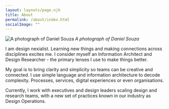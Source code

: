 ```yaml
---
layout: layouts/page.njk
title: About
permalink: /about/index.html
socialImage: ""
---
```

![A photograph of Daniel Souza](/images/daniel_souza_photo.jpg "A photograph of Daniel Souza ")
*A photograph of Daniel Souza*

I am design nexialist. Learning new things and making connections across disciplines excites me. I consider myself an Information Architect and Design Researcher - the primary lenses I use to make things better.

My goal is to bring clarity and simplicity so teams can be creative and connected. I use simple language and information architecture to decode complexity. Processes, services, digital experiences or even organisations.

Currently, I work with executives and design leaders scaling design and research teams, with a new set of practices known in our industry as Design Operations.

